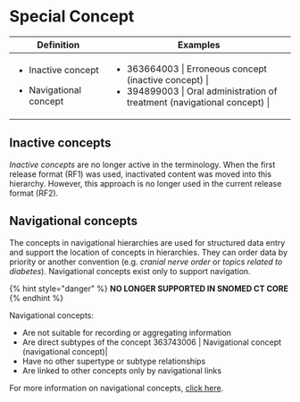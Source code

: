 # Special Concept

<table><thead><tr><th width="216.912353515625">Definition</th><th width="579.2318115234375">Examples</th></tr></thead><tbody><tr><td><ul><li>Inactive concept </li></ul><ul><li>Navigational concept</li></ul></td><td><ul><li>363664003 | Erroneous concept (inactive concept) | </li><li>394899003 | Oral administration of treatment (navigational concept) |</li></ul></td></tr></tbody></table>

## Inactive concepts

_Inactive concepts_ are no longer active in the terminology. When the first release format (RF1) was used, inactivated content was moved into this hierarchy. However, this approach is no longer used in the current release format (RF2).

## Navigational concepts

The concepts in navigational hierarchies are used for structured data entry and support the location of concepts in hierarchies. They can order data by priority or another convention (e.g. _cranial nerve order_ or _topics related to diabetes_). Navigational concepts exist only to support navigation.

{% hint style="danger" %}
**NO LONGER SUPPORTED IN SNOMED CT CORE**
{% endhint %}

Navigational concepts:

* Are not suitable for recording or aggregating information
* Are direct subtypes of the concept 363743006 | Navigational concept (navigational concept)|
* Have no other supertype or subtype relationships
* Are linked to other concepts only by navigational links

For more information on navigational concepts, [click here](../general-modeling/grouper-concept.md).
